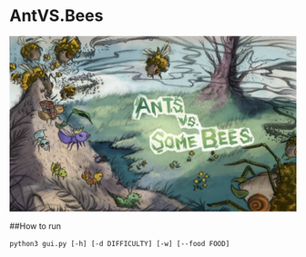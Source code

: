 # AntVS.Bees
<img src="antvsbee-mainpage.png">

##How to run

```
python3 gui.py [-h] [-d DIFFICULTY] [-w] [--food FOOD]

```
